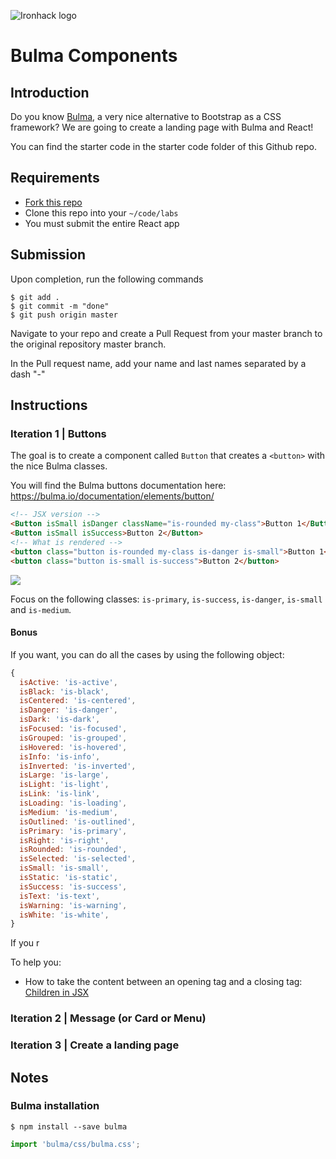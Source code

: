 ![Ironhack logo](https://i.imgur.com/1QgrNNw.png)

# Bulma Components

## Introduction

Do you know [Bulma](https://bulma.io), a very nice alternative to Bootstrap as a CSS framework? We are going to create a landing page with Bulma and React!


You can find the starter code in the starter code folder of this Github repo.

## Requirements

- [Fork this repo](https://guides.github.com/activities/forking/)
- Clone this repo into your `~/code/labs`
- You must submit the entire React app

## Submission

Upon completion, run the following commands
```
$ git add .
$ git commit -m "done"
$ git push origin master
```
Navigate to your repo and create a Pull Request from your master branch to the original repository master branch.

In the Pull request name, add your name and last names separated by a dash "-"

## Instructions

### Iteration 1 | Buttons

The goal is to create a component called `Button` that creates a `<button>` with the nice Bulma classes.

You will find the Bulma buttons documentation here: https://bulma.io/documentation/elements/button/

```html
<!-- JSX version -->
<Button isSmall isDanger className="is-rounded my-class">Button 1</Button>
<Button isSmall isSuccess>Button 2</Button>
<!-- What is rendered -->
<button class="button is-rounded my-class is-danger is-small">Button 1</button>
<button class="button is-small is-success">Button 2</button>
```

![](https://i.imgur.com/qrfQG18.png)

 
Focus on the following classes: `is-primary`, `is-success`, `is-danger`, `is-small` and `is-medium`. 

#### Bonus

If you want, you can do all the cases by using the following object:

```javascript
{
  isActive: 'is-active',
  isBlack: 'is-black',
  isCentered: 'is-centered',
  isDanger: 'is-danger',
  isDark: 'is-dark',
  isFocused: 'is-focused',
  isGrouped: 'is-grouped',
  isHovered: 'is-hovered',
  isInfo: 'is-info',
  isInverted: 'is-inverted',
  isLarge: 'is-large',
  isLight: 'is-light',
  isLink: 'is-link',
  isLoading: 'is-loading',
  isMedium: 'is-medium',
  isOutlined: 'is-outlined',
  isPrimary: 'is-primary',
  isRight: 'is-right',
  isRounded: 'is-rounded',
  isSelected: 'is-selected',
  isSmall: 'is-small',
  isStatic: 'is-static',
  isSuccess: 'is-success',
  isText: 'is-text',
  isWarning: 'is-warning',
  isWhite: 'is-white',
}
```

If you r


To help you:
- How to take the content between an opening tag and a closing tag: [Children in JSX](https://reactjs.org/docs/jsx-in-depth.html#children-in-jsx)



### Iteration 2 | Message (or Card or Menu)

### Iteration 3 | Create a landing page



## Notes

### Bulma installation
```
$ npm install --save bulma
```

```javascript
import 'bulma/css/bulma.css';
```


